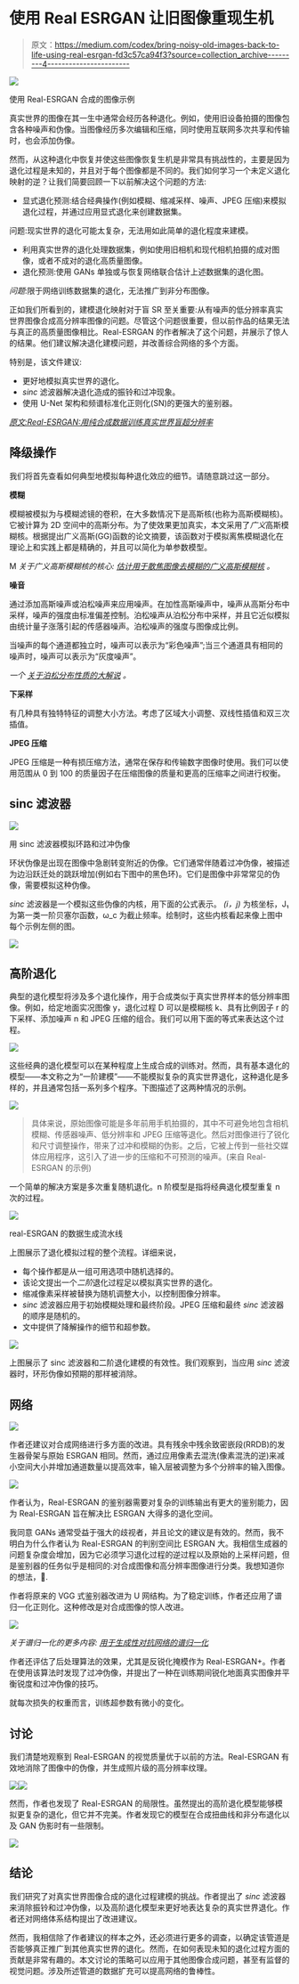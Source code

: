 # 使用 Real ESRGAN 让旧图像重现生机

> 原文：<https://medium.com/codex/bring-noisy-old-images-back-to-life-using-real-esrgan-fd3c57ca94f3?source=collection_archive---------4----------------------->

![](img/794a6bc066c77ceb295458086df25edc.png)

使用 Real-ESRGAN 合成的图像示例

真实世界的图像在其一生中通常会经历各种退化。例如，使用旧设备拍摄的图像包含各种噪声和伪像。当图像经历多次编辑和压缩，同时使用互联网多次共享和传输时，也会添加伪像。

然而，从这种退化中恢复并使这些图像恢复生机是非常具有挑战性的，主要是因为退化过程是未知的，并且对于每个图像都是不同的。我们如何学习一个未定义退化映射的逆？让我们简要回顾一下以前解决这个问题的方法:

*   显式退化预测:结合经典操作(例如模糊、缩减采样、噪声、JPEG 压缩)来模拟退化过程，并通过应用显式退化来创建数据集。

问题:现实世界的退化可能太复杂，无法用如此简单的退化程度来建模。

*   利用真实世界的退化处理数据集，例如使用旧相机和现代相机拍摄的成对图像，或者不成对的退化高质量图像。
*   退化预测:使用 GANs 单独或与恢复网络联合估计上述数据集的退化图。

*问题*:限于网络训练数据集的退化，无法推广到非分布图像。

正如我们所看到的，建模退化映射对于盲 SR 至关重要:从有噪声的低分辨率真实世界图像合成高分辨率图像的问题。尽管这个问题很重要，但以前作品的结果无法与真正的高质量图像相比。Real-ESRGAN 的作者解决了这个问题，并展示了惊人的结果。他们建议解决退化建模问题，并改善综合网络的多个方面。

特别是，该文件建议:

*   更好地模拟真实世界的退化。
*   *sinc* 滤波器解决退化造成的振铃和过冲现象。
*   使用 U-Net 架构和频谱标准化正则化(SN)的更强大的鉴别器。

[*原文:Real-ESRGAN:用纯合成数据训练真实世界盲超分辨率*](https://arxiv.org/pdf/2107.10833.pdf)

## 降级操作

我们将首先查看如何典型地模拟每种退化效应的细节。请随意跳过这一部分。

**模糊**

模糊被模拟为与模糊滤镜的卷积，在大多数情况下是高斯核(也称为高斯模糊核)。它被计算为 2D 空间中的高斯分布。为了使效果更加真实，本文采用了*广义*高斯模糊核。根据提出广义高斯(GG)函数的论文摘要，该函数对于模拟离焦模糊退化在理论上和实践上都是精确的，并且可以简化为单参数模型。

M *关于广义高斯模糊核的核心:* [*估计用于散焦图像去模糊的广义高斯模糊核*](https://ieeexplore.ieee.org/document/9079550) *。*

**噪音**

通过添加高斯噪声或泊松噪声来应用噪声。在加性高斯噪声中，噪声从高斯分布中采样，噪声的强度由标准偏差控制。泊松噪声从泊松分布中采样，并且它近似模拟由统计量子涨落引起的传感器噪声。泊松噪声的强度与图像成比例。

当噪声的每个通道都独立时，噪声可以表示为“彩色噪声”;当三个通道具有相同的噪声时，噪声可以表示为“灰度噪声”。

*一个* [*关于泊松分布性质的大解说*](https://www.youtube.com/watch?v=jmqZG6roVqU) *。*

**下采样**

有几种具有独特特征的调整大小方法。考虑了区域大小调整、双线性插值和双三次插值。

**JPEG 压缩**

JPEG 压缩是一种有损压缩方法，通常在保存和传输数字图像时使用。我们可以使用范围从 0 到 100 的质量因子在压缩图像的质量和更高的压缩率之间进行权衡。

## sinc 滤波器

![](img/a579031e99ed19ec36caa6adfe5f2a8f.png)

用 sinc 滤波器模拟环路和过冲伪像

环状伪像是出现在图像中急剧转变附近的伪像。它们通常伴随着过冲伪像，被描述为边沿跃迁处的跳跃增加(例如右下图中的黑色环)。它们是图像中非常常见的伪像，需要模拟这种伪像。

*sinc* 滤波器是一个模拟这些伪像的内核，用下面的公式表示。 *(i，j)* 为核坐标，J₁为第一类一阶贝塞尔函数，ω_c 为截止频率。绘制时，这些内核看起来像上图中每个示例左侧的图。

![](img/6e16d498f2e7fc732c7274908928e889.png)

## 高阶退化

典型的退化模型将涉及多个退化操作，用于合成类似于真实世界样本的低分辨率图像。例如，给定地面实况图像 y，退化过程 D 可以是模糊核 k、具有比例因子 r 的下采样、添加噪声 n 和 JPEG 压缩的组合。我们可以用下面的等式来表达这个过程。

![](img/0c3ac687ef0977c3c9a2299f80970d91.png)

这些经典的退化模型可以在某种程度上生成合成的训练对。然而，具有基本退化的模型——本文称之为“一阶建模”——不能模拟复杂的真实世界退化，这种退化是多样的，并且通常包括一系列多个程序。下图描述了这两种情况的示例。

![](img/0a0f757f51398d19769c3d496a9017ac.png)

> 具体来说，原始图像可能是多年前用手机拍摄的，其中不可避免地包含相机模糊、传感器噪声、低分辨率和 JPEG 压缩等退化。然后对图像进行了锐化和尺寸调整操作，带来了过冲和模糊的伪影。之后，它被上传到一些社交媒体应用程序，这引入了进一步的压缩和不可预测的噪声。(来自 Real-ESRGAN 的示例)

一个简单的解决方案是多次重复随机退化。n 阶模型是指将经典退化模型重复 n 次的过程。

![](img/6b2209d802e9a42c4bfdf06752a26d3b.png)

real-ESRGAN 的数据生成流水线

上图展示了退化模拟过程的整个流程。详细来说，

*   每个操作都是从一组可用选项中随机选择的。
*   该论文提出一个*二阶*退化过程足以模拟真实世界的退化。
*   缩减像素采样被替换为随机调整大小，以控制图像分辨率。
*   *sinc* 滤波器应用于初始模糊处理和最终阶段。JPEG 压缩和最终 *sinc* 滤波器的顺序是随机的。
*   文中提供了降解操作的细节和超参数。

![](img/2e819f983b87b7c27f72c05e2aaa72f8.png)

上图展示了 sinc 滤波器和二阶退化建模的有效性。我们观察到，当应用 *sinc* 滤波器时，环形伪像如预期的那样被消除。

## 网络

![](img/4c3994c506845f3b7fd71a71d8aacd6f.png)

作者还建议对合成网络进行多方面的改进。具有残余中残余致密嵌段(RRDB)的发生器骨架与原始 ESRGAN 相同。然而，通过应用像素去混洗(像素混洗的逆)来减小空间大小并增加通道数量以提高效率，输入层被调整为多个分辨率的输入图像。

![](img/308d20fa6aa2426ff77c7ef2dcec4a29.png)

作者认为，Real-ESRGAN 的鉴别器需要对复杂的训练输出有更大的鉴别能力，因为 Real-ESRGAN 旨在解决比 ESRGAN 大得多的退化空间。

我同意 GANs 通常受益于强大的歧视者，并且论文的建议是有效的。然而，我不明白为什么作者认为 Real-ESRGAN 的判别空间比 ESRGAN 大。我相信生成器的问题复杂度会增加，因为它必须学习退化过程的逆过程以及原始的上采样问题，但是鉴别器的任务似乎是相同的:对合成图像和高分辨率图像进行分类。我想知道你的想法，🧐.

作者将原来的 VGG 式鉴别器改进为 U 网结构。为了稳定训练，作者还应用了谱归一化正则化。这种修改是对合成图像的惊人改进。

![](img/1fc859d9de81e2b0059369fb57f2c2ba.png)

*关于谱归一化的更多内容:* [*用于生成性对抗网络的谱归一化*](https://arxiv.org/abs/1802.05957)

作者还评估了后处理算法的效果，尤其是反锐化掩模作为 Real-ESRGAN+。作者在使用该算法时发现了过冲伪像，并提出了一种在训练期间锐化地面真实图像并平衡锐度和过冲伪像的技巧。

就每次损失的权重而言，训练超参数有微小的变化。

## 讨论

我们清楚地观察到 Real-ESRGAN 的视觉质量优于以前的方法。Real-ESRGAN 有效地消除了图像中的伪像，并生成照片级的高分辨率纹理。

![](img/0b87701b0c259d13acbd46f5e5704588.png)![](img/ccd66288532de64385fb61356560c7ec.png)

然而，作者也发现了 Real-ESRGAN 的局限性。虽然提出的高阶退化模型能够模拟更复杂的退化，但它并不完美。作者发现它的模型在合成扭曲线和非分布退化以及 GAN 伪影时有一些限制。

![](img/2e7539cb591d2404092945962541533d.png)

## 结论

我们研究了对真实世界图像合成的退化过程建模的挑战。作者提出了 *sinc* 滤波器来消除振铃和过冲伪像，以及高阶退化模型来更好地表达复杂的真实世界退化。作者还对网络体系结构提出了改进建议。

然而，我相信除了作者建议的样本之外，还必须进行更多的调查，以确定该管道是否能够真正推广到其他真实世界的退化。然而，在如何表现未知的退化过程方面的贡献是非常有趣的。本文讨论的策略可以应用于其他图像合成问题，甚至有监督的视觉问题。涉及所述管道的数据扩充可以提高网络的鲁棒性。